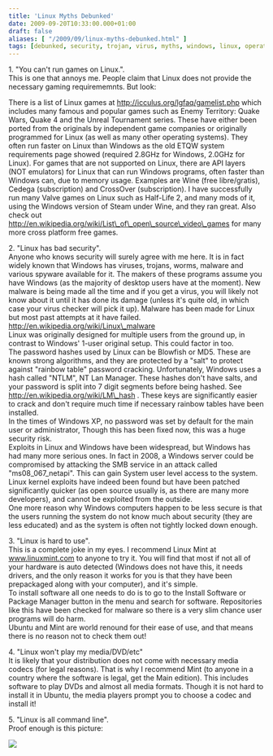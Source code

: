 ```yaml
---
title: 'Linux Myths Debunked'
date: 2009-09-20T10:33:00.000+01:00
draft: false
aliases: [ "/2009/09/linux-myths-debunked.html" ]
tags: [debunked, security, trojan, virus, myths, windows, linux, operating system]
---
```


1\. "You can't run games on Linux.".  
This is one that annoys me. People claim that Linux does not provide the necessary gaming requirememnts. But look:  
  
There is a list of Linux games at http://icculus.org/lgfaq/gamelist.php which includes many famous and popular games such as Enemy Territory: Quake Wars, Quake 4 and the Unreal Tournament series. These have either been ported from the originals by independent game companies or originally programmed for Linux (as well as many other operating systems). They often run faster on Linux than Windows as the old ETQW system requirements page showed (required 2.8GHz for Windows, 2.0GHz for Linux). For games that are not supported on Linux, there are API layers (NOT emulators) for Linux that can run Windows programs, often faster than Windows can, due to memory usage. Examples are Wine (free libre/gratis), Cedega (subscription) and CrossOver (subscription). I have successfully run many Valve games on Linux such as Half-Life 2, and many mods of it, using the Windows version of Steam under Wine, and they ran great. Also check out http://en.wikipedia.org/wiki/List\_of\_open\_source\_video\_games for many more cross platform free games.  
  
2\. "Linux has bad security".  
Anyone who knows security will surely agree with me here. It is in fact widely known that Windows has viruses, trojans, worms, malware and various spyware available for it. The makers of these programs assume you have Windows (as the majority of desktop users have at the moment). New malware is being made all the time and if you get a virus, you will likely not know about it until it has done its damage (unless it's quite old, in which case your virus checker will pick it up). Malware has been made for Linux but most past attempts at it have failed. http://en.wikipedia.org/wiki/Linux\_malware  
Linux was originally designed for multiple users from the ground up, in contrast to Windows' 1-user original setup. This could factor in too.  
The password hashes used by Linux can be Blowfish or MD5. These are known strong algorithms, and they are protected by a "salt" to protect against "rainbow table" password cracking. Unfortunately, Windows uses a hash called "NTLM", NT Lan Manager. These hashes don't have salts, and your password is split into 7 digit segments before being hashed. See http://en.wikipedia.org/wiki/LM\_hash . These keys are significantly easier to crack and don't require much time if necessary rainbow tables have been installed.  
In the times of Windows XP, no password was set by default for the main user or administrator, Though this has been fixed now, this was a huge security risk.  
Exploits in Linux and Windows have been widespread, but Windows has had many more serious ones. In fact in 2008, a Windows server could be compromised by attacking the SMB service in an attack called "ms08\_067\_netapi". This can gain System user level access to the system.  
Linux kernel exploits have indeed been found but have been patched significantly quicker (as open source usually is, as there are many more developers), and cannot be exploited from the outside.  
One more reason why Windows computers happen to be less secure is that the users running the system do not know much about security (they are less educated) and as the system is often not tightly locked down enough.  
  
3\. "Linux is hard to use".  
This is a complete joke in my eyes. I recommend Linux Mint at www.linuxmint.com to anyone to try it. You will find that most if not all of your hardware is auto detected (Windows does not have this, it needs drivers, and the only reason it works for you is that they have been prepackaged along with your computer), and it's simple.  
To install software all one needs to do is to go to the Install Software or Package Manager button in the menu and search for software. Repositories like this have been checked for malware so there is a very slim chance user programs will do harm.  
Ubuntu and Mint are world renound for their ease of use, and that means there is no reason not to check them out!  
  
4\. "Linux won't play my media/DVD/etc"  
It is likely that your distribution does not come with necessary media codecs (for legal reasons). That is why I recommend Mint (to anyone in a country where the software is legal, get the Main edition). This includes software to play DVDs and almost all media formats. Though it is not hard to install it in Ubuntu, the media players prompt you to choose a codec and install it!  
  
5\. "Linux is all command line".  
Proof enough is this picture:  
  
[![](https://www.pendrivelinux.com/wp-content/uploads/kubuntu.jpg)](https://www.pendrivelinux.com/wp-content/uploads/kubuntu.jpg)